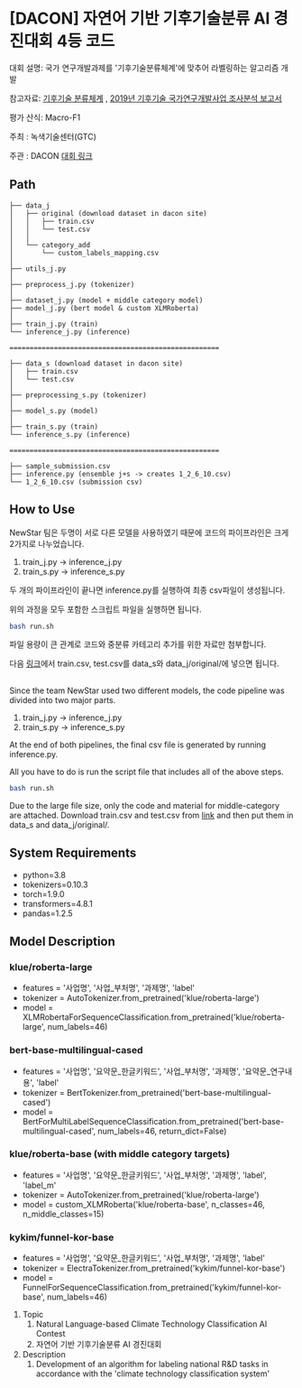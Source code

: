 # [DACON] 자연어 기반 기후기술분류 AI 경진대회 4등 코드 

대회 설명: 국가 연구개발과제를 '기후기술분류체계'에 맞추어 라벨링하는 알고리즘 개발

참고자료:
[기후기술 분류체계](https://www.ctis.re.kr/ko/techClass/classification.do?key=1141) ,
[2019년 기후기술 국가연구개발사업 조사분석 보고서](https://www.gtck.re.kr/gtck/gtcPublication.do?mode=view&articleNo=1844&article.offset=30&articleLimit=10)

평가 산식: Macro-F1

주최 : 녹색기술센터(GTC)

주관 : DACON [대회 링크](https://dacon.io/competitions/official/235744/overview/description)

## Path
```
├── data_j
│   ├── original (download dataset in dacon site)
│   │   ├── train.csv
│   │   └── test.csv
│   │
│   └── category_add
│       └── custom_labels_mapping.csv
│
├── utils_j.py
│
├── preprocess_j.py (tokenizer)
│
├── dataset_j.py (model + middle category model)
├── model_j.py (bert model & custom XLMRoberta)
│
├── train_j.py (train)
└── inference_j.py (inference)

====================================================

├── data_s (download dataset in dacon site)
│   ├── train.csv
│   └── test.csv
│ 
├── preprocessing_s.py (tokenizer)
│
├── model_s.py (model)
│
├── train_s.py (train)
└── inference_s.py (inference)

====================================================

├── sample_submission.csv
├── inference.py (ensemble j+s -> creates 1_2_6_10.csv)
└── 1_2_6_10.csv (submission csv)

```
## How to Use

NewStar 팀은 두명이 서로 다른 모델을 사용하였기 때문에 코드의 파이프라인은 크게 2가지로 나누었습니다.  

1. train_j.py -> inference_j.py
2. train_s.py -> inference_s.py

두 개의 파이프라인이 끝나면 inference.py를 실행하여 최종 csv파일이 생성됩니다.

위의 과정을 모두 포함한 스크립트 파일을 실행하면 됩니다.

```bash
bash run.sh
```

파일 용량이 큰 관계로 코드와 중분류 카테고리 추가를 위한 자료만 첨부합니다. 

다음 [링크](https://drive.google.com/drive/folders/1DXJkhQr3Eybut7XrBgjBt-GM3apNoWHM)에서 train.csv, test.csv를 data_s와 data_j/original/에 넣으면 됩니다.

##

Since the team NewStar used two different models, the code pipeline was divided into two major parts.

1. train_j.py -> inference_j.py
2. train_s.py -> inference_s.py

At the end of both pipelines, the final csv file is generated by running inference.py.

All you have to do is run the script file that includes all of the above steps.

```bash
bash run.sh
```
Due to the large file size, only the code and material for middle-category are attached.
Download train.csv and test.csv from [link](https://drive.google.com/drive/folders/1DXJkhQr3Eybut7XrBgjBt-GM3apNoWHM) and then put them in data_s and data_j/original/.


## System Requirements
- python=3.8  
- tokenizers=0.10.3     
- torch=1.9.0  
- transformers=4.8.1  
- pandas=1.2.5  

## Model Description

### klue/roberta-large
  - features = '사업명', '사업_부처명', '과제명', 'label'
  - tokenizer = AutoTokenizer.from_pretrained('klue/roberta-large')
  - model = XLMRobertaForSequenceClassification.from_pretrained('klue/roberta-large', num_labels=46)

### bert-base-multilingual-cased
  - features = '사업명', '요약문_한글키워드', '사업_부처명', '과제명', '요약문_연구내용', 'label'
  - tokenizer = BertTokenizer.from_pretrained('bert-base-multilingual-cased')
  - model = BertForMultiLabelSequenceClassification.from_pretrained('bert-base-multilingual-cased', num_labels=46, return_dict=False)

### klue/roberta-base (with middle category targets)
  - features = '사업명', '요약문_한글키워드', '사업_부처명', '과제명', 'label', 'label_m'
  - tokenizer = AutoTokenizer.from_pretrained('klue/roberta-large')
  - model = custom_XLMRoberta('klue/roberta-base', n_classes=46, n_middle_classes=15)
  
### kykim/funnel-kor-base
  - features = '사업명', '요약문_한글키워드', '사업_부처명', '과제명', 'label'
  - tokenizer = ElectraTokenizer.from_pretrained('kykim/funnel-kor-base')
  - model = FunnelForSequenceClassification.from_pretrained('kykim/funnel-kor-base', num_labels=46)

1. Topic
    1) Natural Language-based Climate Technology Classification AI Contest
    2) 자연어 기반 기후기술분류 AI 경진대회
2. Description
    1) Development of an algorithm for labeling national R&D tasks in accordance with the 'climate technology classification system'
